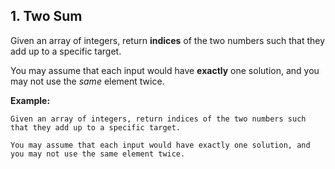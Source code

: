 ## 1. Two Sum

Given an array of integers, return **indices** of the two numbers such that they add up to a specific target.

You may assume that each input would have **exactly** one solution, and you may not use the _same_ element twice.

**Example:**

```
Given an array of integers, return indices of the two numbers such that they add up to a specific target.

You may assume that each input would have exactly one solution, and you may not use the same element twice.
```